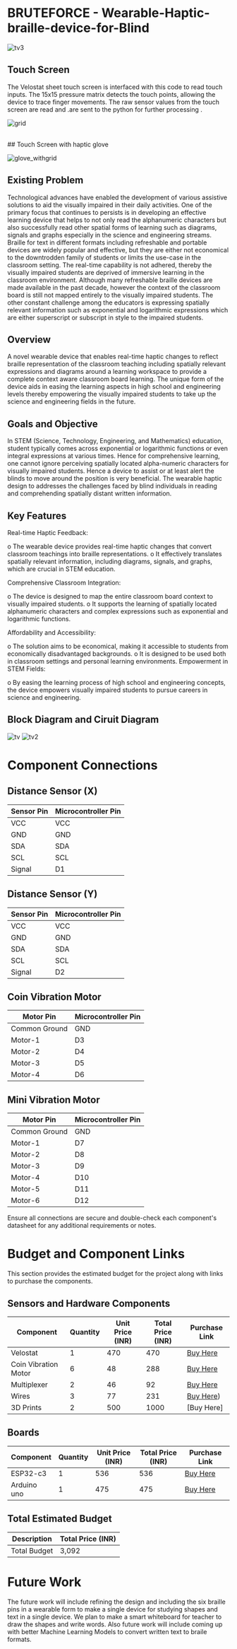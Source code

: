 # BRUTEFORCE - Wearable-Haptic-braille-device-for-Blind
![tv3](https://github.com/yashgupta17402/Wearable-Haptic-braille-device-for-Blind/assets/115718968/0cac9bf5-1b2e-4944-b03f-af12c4eb8a29)
</br>

## Touch Screen 
The Velostat sheet touch screen is interfaced with this code to read touch inputs. The 15x15 pressure matrix detects the touch points, allowing the device to trace finger movements.
The raw sensor values from the touch screen are read and .are  sent to the python for further processing .

![grid](https://github.com/yashgupta17402/Bruteforce/assets/115718968/fd72a646-66b9-4e22-ad50-5aef6ba83394)

</br>
## Touch Screen with haptic glove

![glove_withgrid](https://github.com/yashgupta17402/Bruteforce/assets/115718968/978cbd64-94aa-413c-b493-28e18252146f)


## Existing Problem 
Technological advances have enabled the development of various assistive solutions to aid
the visually impaired in their daily activities. One of the primary focus that continues to
persists is in developing an effective learning device that helps to not only read the
alphanumeric characters but also successfully read other spatial forms of learning such as
diagrams, signals and graphs especially in the science and engineering streams. Braille for
text in different formats including refreshable and portable devices are widely popular and
effective, but they are either not economical to the downtrodden family of students or limits
the use-case in the classroom setting. The real-time capability is not adhered, thereby the
visually impaired students are deprived of immersive learning in the classroom
environment. Although many refreshable braille devices are made available in the past
decade, however the context of the classroom board is still not mapped entirely to the
visually impaired students. The other constant challenge among the educators is expressing
spatially relevant information such as exponential and logarithmic expressions which are
either superscript or subscript in style to the impaired students.
## Overview
A novel wearable device that enables real-time haptic changes to reflect braille
representation of the classroom teaching including spatially relevant expressions and
diagrams around a learning workspace to provide a complete context aware classroom
board learning. The unique form of the device aids in easing the learning aspects in high
school and engineering levels thereby empowering the visually impaired students to take
up the science and engineering fields in the future.
## Goals and Objective
In STEM (Science, Technology, Engineering, and Mathematics) education, student typically
comes across exponential or logarithmic functions or even integral expressions at various
times. Hence for comprehensive learning, one cannot ignore perceiving spatially located
alpha-numeric characters for visually impaired students. Hence a device to assist or at least
alert the blinds to move around the position is very beneficial.
The wearable haptic design to addresses the challenges faced by blind individuals in
reading and comprehending spatially distant written information.
## Key Features
Real-time Haptic Feedback:

o The wearable device provides real-time haptic changes that convert
classroom teachings into braille representations.
o It effectively translates spatially relevant information, including diagrams,
signals, and graphs, which are crucial in STEM education.

Comprehensive Classroom Integration:

o The device is designed to map the entire classroom board context to
visually impaired students.
o It supports the learning of spatially located alphanumeric characters and
complex expressions such as exponential and logarithmic functions.

Affordability and Accessibility:

o The solution aims to be economical, making it accessible to students from
economically disadvantaged backgrounds.
o It is designed to be used both in classroom settings and personal learning
environments.
Empowerment in STEM Fields:

o By easing the learning process of high school and engineering concepts,
the device empowers visually impaired students to pursue careers in
science and engineering.
## Block Diagram and Ciruit Diagram
![tv](https://github.com/yashgupta17402/Wearable-Haptic-braille-device-for-Blind/assets/115718968/68c7fd33-e9ec-4bf6-a0e3-936e5ca22ac3)
![tv2](https://github.com/yashgupta17402/Wearable-Haptic-braille-device-for-Blind/assets/115718968/25a1bff5-26a6-4932-b36c-d7970cf73002)
</br>

# Component Connections

## Distance Sensor (X)
| Sensor Pin | Microcontroller Pin |
|------------|----------------------|
| VCC        | VCC                  |
| GND        | GND                  |
| SDA        | SDA                  |
| SCL        | SCL                  |
| Signal     | D1                   |

## Distance Sensor (Y)
| Sensor Pin | Microcontroller Pin |
|------------|----------------------|
| VCC        | VCC                  |
| GND        | GND                  |
| SDA        | SDA                  |
| SCL        | SCL                  |
| Signal     | D2                   |

## Coin Vibration Motor
| Motor Pin  | Microcontroller Pin |
|------------|----------------------|
| Common Ground | GND              |
| Motor-1    | D3                   |
| Motor-2    | D4                   |
| Motor-3    | D5                   |
| Motor-4    | D6                   |

## Mini Vibration Motor
| Motor Pin  | Microcontroller Pin |
|------------|----------------------|
| Common Ground | GND              |
| Motor-1    | D7                   |
| Motor-2    | D8                   |
| Motor-3    | D9                   |
| Motor-4    | D10                  |
| Motor-5    | D11                  |
| Motor-6    | D12                  |

Ensure all connections are secure and double-check each component's datasheet for any additional requirements or notes.
# Budget and Component Links

This section provides the estimated budget for the project along with links to purchase the components.

## Sensors and Hardware Components

| Component               | Quantity | Unit Price (INR) | Total Price (INR) | Purchase Link                                                                 |
|-------------------------|----------|------------------|-------------------|--------------------------------------------------------------------------------|
| Velostat                | 1        | 470              | 470              | [Buy Here](https://www.thingbits.in/products/pressure-sensitive-conductive-sheet-velostat-linqstat/)                            
| Coin Vibration Motor    | 6        | 48               | 288               | [Buy Here](https://sharvielectronics.com/product/coin-vibration-motor-flat-1034-mobile-phone-vibrator-motor-10mm/)                           
| Multiplexer             | 2        | 46               | 92               | [Buy Here](https://sharvielectronics.com/product/cd74hc4067-16-channel-analog-digital-multiplexer-breakout-board-module/)     
| Wires                   | 3        | 77               | 231              | [Buy Here](https://sharvielectronics.com/product/male-to-male-jumper-wire-connector-40-pieces/)) 
| 3D Prints               | 2        | 500              | 1000              | [Buy Here]                                     

## Boards

| Component               | Quantity | Unit Price (INR) | Total Price (INR) | Purchase Link                                                                 |
|-------------------------|----------|------------------|-------------------|--------------------------------------------------------------------------------|
| ESP32-c3                   | 1        | 536             | 536              | [Buy Here](https://sharvielectronics.com/product/seeed-studio-xiao-esp32c3-tiny-mcu-board-with-wifi-and-ble-battery-charge-supported-module/) 
| Arduino uno                | 1        | 475             | 475              | [Buy Here](https://sharvielectronics.com/product/uno-r3-development-board-compatible-with-arduino/)     |


## Total Estimated Budget

| Description             | Total Price (INR) |
|-------------------------|-------------------|
| Total Budget            | 3,092              |

# Future Work
The future work will include refining the design and including the six braille pins in a wearable form to make a single device for studying shapes and text in a single device. We plan to make a smart whiteboard for teacher to draw the shapes and write words. Also future work will include coming up with better Machine Learning Models to
convert written text to braile formats.






